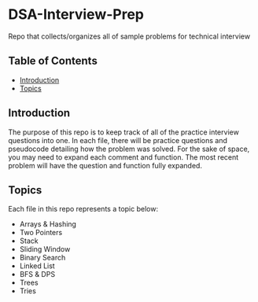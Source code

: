 # DSA-Interview-Prep

Repo that collects/organizes all of sample problems for technical interview 

## Table of Contents

- [Introduction](#introduction)
- [Topics](#topics)

## Introduction

The purpose of this repo is to keep track of all of the practice interview questions into one. In each file, there will be practice questions and pseudocode detailing how the problem was solved. For the sake of space, you may need to expand each comment and function. The most recent problem will have the question and function fully expanded.

## Topics

Each file in this repo represents a topic below:

- Arrays & Hashing
- Two Pointers
- Stack
- Sliding Window
- Binary Search
- Linked List
- BFS & DPS
- Trees 
- Tries